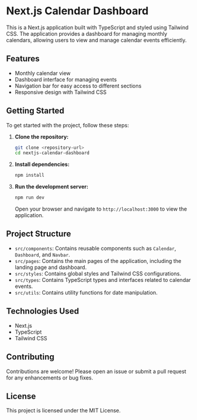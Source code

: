 # Next.js Calendar Dashboard

This is a Next.js application built with TypeScript and styled using Tailwind CSS. The application provides a dashboard for managing monthly calendars, allowing users to view and manage calendar events efficiently.

## Features

- Monthly calendar view
- Dashboard interface for managing events
- Navigation bar for easy access to different sections
- Responsive design with Tailwind CSS

## Getting Started

To get started with the project, follow these steps:

1. **Clone the repository:**

   ```bash
   git clone <repository-url>
   cd nextjs-calendar-dashboard
   ```

2. **Install dependencies:**

   ```bash
   npm install
   ```

3. **Run the development server:**

   ```bash
   npm run dev
   ```

   Open your browser and navigate to `http://localhost:3000` to view the application.

## Project Structure

- `src/components`: Contains reusable components such as `Calendar`, `Dashboard`, and `Navbar`.
- `src/pages`: Contains the main pages of the application, including the landing page and dashboard.
- `src/styles`: Contains global styles and Tailwind CSS configurations.
- `src/types`: Contains TypeScript types and interfaces related to calendar events.
- `src/utils`: Contains utility functions for date manipulation.

## Technologies Used

- Next.js
- TypeScript
- Tailwind CSS

## Contributing

Contributions are welcome! Please open an issue or submit a pull request for any enhancements or bug fixes.

## License

This project is licensed under the MIT License.
